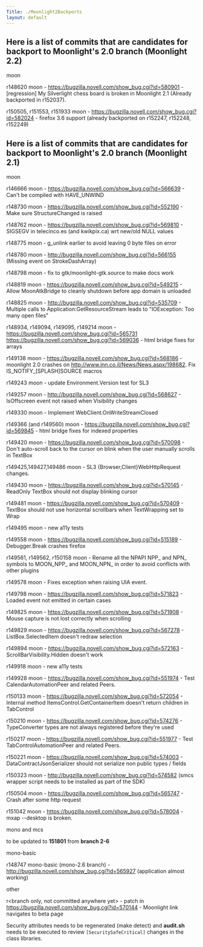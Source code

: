```yaml
---
Title: ./Moonlight2Backports
layout: default
---
```


Here is a list of commits that are candidates for backport to Moonlight's 2.0 branch (Moonlight 2.2)
----------------------------------------------------------------------------------------------------

moon

r148620 moon - <https://bugzilla.novell.com/show_bug.cgi?id=580901> -
[regression] My Silverlight chess board is broken in Moonlight 2.1
(Already backported in r152037).

r150505, r151553, r151933 moon -
<https://bugzilla.novell.com/show_bug.cgi?id=582024> - firefox 3.6
support (already backported on r152247, r152248, r152249)

Here is a list of commits that are candidates for backport to Moonlight's 2.0 branch (Moonlight 2.1)
----------------------------------------------------------------------------------------------------

moon

r146666 moon - <https://bugzilla.novell.com/show_bug.cgi?id=566639> -
Can't be compiled with HAVE\_UNWIND

r148730 moon - <https://bugzilla.novell.com/show_bug.cgi?id=552190> -
Make sure StructureChanged is raised

r148762 moon - <https://bugzilla.novell.com/show_bug.cgi?id=569810> -
SIGSEGV in telecinco.es (and kwikpix.ca) wrt new/old NULL values

r148775 moon - g\_unlink earlier to avoid leaving 0 byte files on error

r148780 moon - <http://bugzilla.novell.com/show_bug.cgi?id=566155>
(Missing event on StrokeDashArray)

r148798 moon - fix to gtk/moonlight-gtk.source to make docs work

r148819 moon - <https://bugzilla.novell.com/show_bug.cgi?id=549215> -
Allow MoonAtkBridge to cleanly shutdown before app domain is unloaded

r148825 moon - <http://bugzilla.novell.com/show_bug.cgi?id=535709> -
Multiple calls to Application:GetResourceStream leads to "IOException:
Too many open files"

r148934, r149094, r149095, r149214 moon -
<https://bugzilla.novell.com/show_bug.cgi?id=565731>
<https://bugzilla.novell.com/show_bug.cgi?id=569036> - html bridge fixes
for arrays

r149138 moon - <https://bugzilla.novell.com/show_bug.cgi?id=568186> -
moonlight 2.0 crashes on <http://www.inn.co.il/News/News.aspx/198682>.
Fix IS\_NOTIFY\_[SPLASH]SOURCE macros

r149243 moon - update Environment.Version test for SL3

r149257 moon - <http://bugzilla.novell.com/show_bug.cgi?id=568627> -
IsOffscreen event not raised when Visibility changes

r149330 moon - Implement WebClient.OnWriteStreamClosed

r149366 (and r149560) moon -
<https://bugzilla.novell.com/show_bug.cgi?id=569845> - html bridge fixes
for indexed properties

r149420 moon - <https://bugzilla.novell.com/show_bug.cgi?id=570098> -
Don't auto-scroll back to the cursor on blink when the user manually
scrolls in TextBox

r149425,149427,149486 moon - SL3 {Browser,Client}WebHttpRequest changes.

r149430 moon - <https://bugzilla.novell.com/show_bug.cgi?id=570145> -
ReadOnly TextBox should not display blinking cursor

r149481 moon - <https://bugzilla.novell.com/show_bug.cgi?id=570409> -
TextBox should not use horizontal scrollbars when TextWrapping set to
Wrap

r149495 moon - new a11y tests

r149558 moon - <https://bugzilla.novell.com/show_bug.cgi?id=515189> -
Debugger.Break crashes firefox

r149561, r149562, r150158 moon - Rename all the NPAPI NPP\_ and NPN\_
symbols to MOON\_NPP\_ and MOON\_NPN\_ in order to avoid conflicts with
other plugins

r149578 moon - Fixes exception when raising UIA event.

r149798 moon - <https://bugzilla.novell.com/show_bug.cgi?id=571823> -
Loaded event not emitted in certain cases

r149825 moon - <https://bugzilla.novell.com/show_bug.cgi?id=571908> -
Mouse capture is not lost correctly when scrolling

r149829 moon - <https://bugzilla.novell.com/show_bug.cgi?id=567278> -
ListBox.SelectedItem doesn't redraw selection

r149894 moon - <https://bugzilla.novell.com/show_bug.cgi?id=572163> -
ScrollBarVisibility.Hidden doesn't work

r149918 moon - new a11y tests

r149928 moon - <https://bugzilla.novell.com/show_bug.cgi?id=551974> -
Test CalendarAutomationPeer and related Peers.

r150133 moon - <https://bugzilla.novell.com/show_bug.cgi?id=572054> -
Internal method ItemsControl.GetContainerItem doesn't return children in
TabControl

r150210 moon - <https://bugzilla.novell.com/show_bug.cgi?id=574276> -
TypeConverter types are not always registered before they're used

r150217 moon - <https://bugzilla.novell.com/show_bug.cgi?id=551977> -
Test TabControlAutomationPeer and related Peers.

r150221 moon - <https://bugzilla.novell.com/show_bug.cgi?id=574003> -
DataContractJsonSerializer should not serialize non public types /
fields

r150323 moon - <http://bugzilla.novell.com/show_bug.cgi?id=574582> (smcs
wrapper script needs to be installed as part of the SDK)

r150504 moon - <https://bugzilla.novell.com/show_bug.cgi?id=565747> -
Crash after some http request

r151042 moon - <https://bugzilla.novell.com/show_bug.cgi?id=578004> -
mxap --desktop is broken.

mono and mcs

to be updated to **151801** from **branch 2-6**

mono-basic

r148747 mono-basic (mono-2.6 branch) -
<http://bugzilla.novell.com/show_bug.cgi?id=565927> (application almost
working)

other

r<branch only, not committed anywhere yet> - patch in
<https://bugzilla.novell.com/show_bug.cgi?id=570144> - Moonlight link
navigates to beta page

Security attributes needs to be regenerated (make detect) and
**audit.sh** needs to be executed to review `[SecuritySafeCritical]`
changes in the class libraries.
